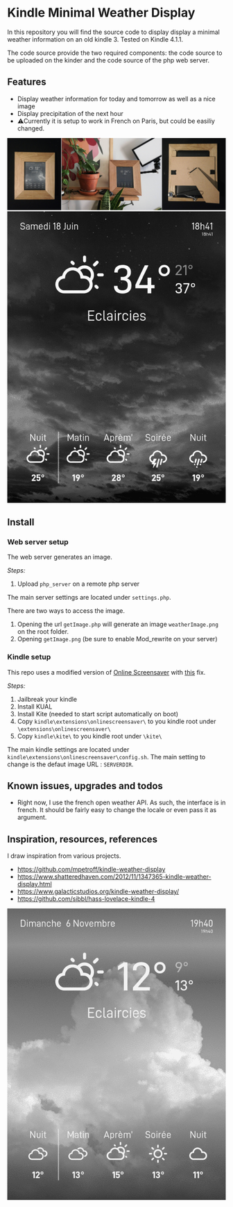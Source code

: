 # Kindle Minimal Weather Display

In this repository you will find the source code to display display a minimal weather information on an old kindle 3. Tested on Kindle 4.1.1.

The code source provide the two required components: the code source to be uploaded on the kinder and the code source of the php web server. 

## Features 

* Display weather information for today and tomorrow as well as a nice image
* Display precipitation of the next hour
* ⚠Currently it is setup to work in French on Paris, but could be easiliy changed.  


![Default](https://raw.githubusercontent.com/marcteys/kindle-minial-weather-display/main/sample_images/image1.png)
![Default](https://raw.githubusercontent.com/marcteys/kindle-minial-weather-display/main/sample_images/image2.png)

## Install


### Web server setup

The web server generates an image. 

*Steps:*
1. Upload `php_server` on a remote php server 

The main server settings are located under `settings.php`. 

There are two ways to access the image.
1. Opening the url `getImage.php` will generate an image `weatherImage.png` on the root folder. 
2. Opening `getImage.png` (be sure to enable Mod_rewrite on your server)


### Kindle setup

This repo uses a modified version of [Online Screensaver](https://www.mobileread.com/forums/showthread.php?t=236104) with [this](https://www.mobileread.com/forums/showpost.php?p=3009582&postcount=36) fix.

*Steps:*
1. Jailbreak your kindle
2. Install KUAL
3. Install Kite (needed to start script automatically on boot) 
4. Copy `kindle\extensions\onlinescreensaver\` to you kindle root under `\extensions\onlinescreensaver\`
5. Copy `kindle\kite\` to you kindle root under `\kite\`

The main kindle settings are located under `kindle\extensions\onlinescreensaver\config.sh`. The main setting to change is the defaut image URL : `SERVERDIR`. 



## Known issues, upgrades and todos

- Right now, I use the french open weather API. As such, the interface is in french. It should be fairly easy to change the locale or even pass it as argument. 


## Inspiration, resources, references 


I draw inspiration from various projects. 

- https://github.com/mpetroff/kindle-weather-display
- https://www.shatteredhaven.com/2012/11/1347365-kindle-weather-display.html
- https://www.galacticstudios.org/kindle-weather-display/
- https://github.com/sibbl/hass-lovelace-kindle-4

![Default](https://raw.githubusercontent.com/marcteys/kindle-minial-weather-display/main/sample_images/image3.png)
